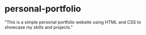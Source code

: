 # personal-portfolio
"This is a simple personal portfolio website using HTML and CSS to showcase my skills and projects."
